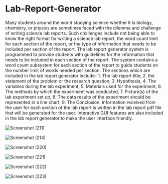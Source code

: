 # Lab-Report-Generator
Many students around the world studying science whether it is biology, chemistry, or physics are sometimes faced with the dilemma and challenge of writing science lab reports. Such challenges include not being able to know the right format for writing a science lab report, the word count limit for each section of the report, or the type of information that needs to be included per section of the report. 
The lab report generator system is programmed to provide students with guidelines for the information that needs to be included in each section of the report. The system  contains a word count subsystem for each section of the report to guide students on the number limit of words needed per section. The sections which are included in the lab report generator include- 1. The lab report title, 2. the statement of the problem or the research question, 3. Hypothesis, 4. The variables during the lab experiment, 5. Materials used for the experiment, 6. The methods by which the experiment was conducted, 7. Picture(s) of the lab experiment set up, 8. The data results of the experiment should be represented in a line chart, 9. The Conclusion. Information received from the user for each section of the lab report is written in the lab report pdf file that will be generated for the user. Interactive GUI features are also included in the lab report generator to make the user interface friendly.


![Screenshot (211)](https://user-images.githubusercontent.com/96533023/218255742-2d55db02-6148-4703-8964-d23e17a3009a.png)

![Screenshot (214)](https://user-images.githubusercontent.com/96533023/218255836-39575767-82bd-4c8b-b91f-c9a43acca7ef.png)

![Screenshot (220)](https://user-images.githubusercontent.com/96533023/218255874-2d1eda0b-fbc3-4baa-9a3d-9854162acc17.png)

![Screenshot (221)](https://user-images.githubusercontent.com/96533023/218255889-e56245cc-7c2a-452d-9807-dc2ab3370bc2.png)

![Screenshot (222)](https://user-images.githubusercontent.com/96533023/218255896-8e066d52-1918-4e78-875d-18ef417164d5.png)

![Screenshot (223)](https://user-images.githubusercontent.com/96533023/218255901-00626b0d-749d-4ec8-b660-b853b3912e92.png)

